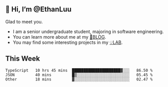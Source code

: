 ## 👋 Hi, I’m @EthanLuu

Glad to meet you.

- I am a senior undergraduate student, majoring in software engineering.
- You can learn more about me at my [📝BLOG](https://blog.ethanloo.cn).
- You may find some interesting projects in my [💡LAB](https://lab.ethanloo.cn).

## This Week
<!--START_SECTION:waka-->

```text
TypeScript   10 hrs 45 mins  █████████████████████▓░░░   86.50 %
JSON         40 mins         █▒░░░░░░░░░░░░░░░░░░░░░░░   05.45 %
Other        18 mins         ▓░░░░░░░░░░░░░░░░░░░░░░░░   02.47 %
```

<!--END_SECTION:waka-->
